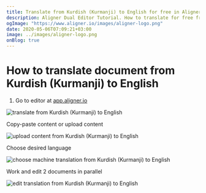```yaml
---
title: Translate from Kurdish (Kurmanji) to English for free in Aligner Editor
description: Aligner Dual Editor Tutorial. How to translate for free from Kurdish (Kurmanji) to English. Aligner is multilingual document management platform. 
ogImage: "https://www.aligner.io/images/aligner-logo.png"
date: 2020-05-06T07:09:21+03:00
image: ../images/aligner-logo.png
onBlog: true
---
```


# How to translate document from Kurdish (Kurmanji) to English

1. Go to editor at [app.aligner.io](https://app.aligner.io "Aligner App web page")

![translate from Kurdish (Kurmanji) to English](../aligner-blank-editor.png "translate from Kurdish (Kurmanji) to English")

Copy-paste content or upload content

![upload content from Kurdish (Kurmanji) to English](../aligner-uploaded-document.png "upload content from Kurdish (Kurmanji) to English")

Choose desired language

![choose machine translation from Kurdish (Kurmanji) to English](../aligner-language-dropdown.png "choose machine translation from Kurdish (Kurmanji) to English")

Work and edit 2 documents in parallel

![edit translation from Kurdish (Kurmanji) to English](../aligner-double-sitded-editor.png "edit translation from Kurdish (Kurmanji) to English")

